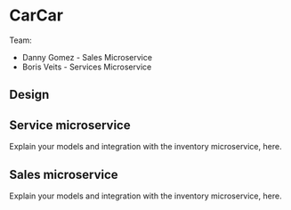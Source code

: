 # CarCar

Team:

* Danny Gomez - Sales Microservice
* Boris Veits - Services Microservice
## Design

## Service microservice

Explain your models and integration with the inventory
microservice, here.

## Sales microservice

Explain your models and integration with the inventory
microservice, here.
